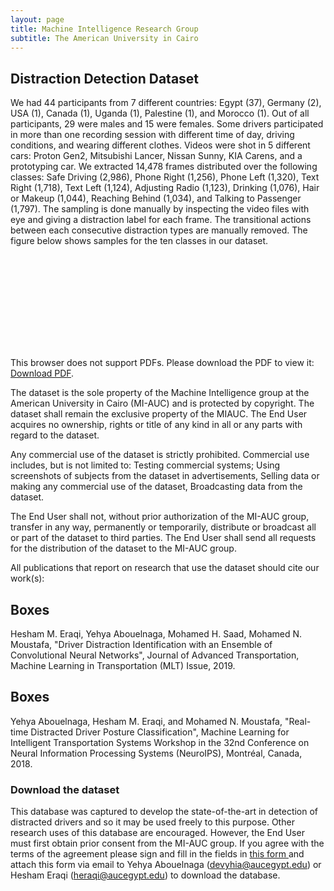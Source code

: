 ```yaml
---
layout: page
title: Machine Intelligence Research Group
subtitle: The American University in Cairo
---
```


## Distraction Detection Dataset

We had 44 participants from 7 different countries: Egypt (37), Germany (2), USA (1), Canada (1), Uganda (1), Palestine (1), and Morocco (1). Out of all participants, 29 were males and 15 were females. Some drivers participated in more than one recording session with different time of day, driving conditions, and wearing different clothes.
Videos were shot in 5 different cars: Proton Gen2, Mitsubishi Lancer, Nissan Sunny, KIA Carens, and a prototyping car. We extracted 14,478 frames distributed over the following classes: Safe Driving (2,986), Phone Right (1,256), Phone Left (1,320), Text Right (1,718), Text Left (1,124), Adjusting Radio (1,123), Drinking (1,076), Hair or Makeup (1,044), Reaching Behind (1,034), and Talking to Passenger (1,797). The sampling is done manually by inspecting the video files with eye and giving a distraction label for each frame. The transitional actions between each consecutive distraction types are manually removed. The figure below shows samples for the ten classes in our dataset.

<object data="https://heshameraqi.github.io/data/auc.distracted.driver.dataset/Data.pdf" type="application/pdf" width="700px" height=100%>
    <embed src="https://heshameraqi.github.io/data/auc.distracted.driver.dataset/Data.pdf">
        <p>This browser does not support PDFs. Please download the PDF to view it: <a href="https://heshameraqi.github.io/data/auc.distracted.driver.dataset/Data.pdf">Download PDF</a>.</p>
    </embed>
</object>

The dataset is the sole property of the Machine Intelligence group at the American University in Cairo (MI-AUC) and is protected by copyright. The dataset shall remain the exclusive property of the MIAUC. The End User acquires no ownership, rights or title of any kind in all or any parts with regard to the dataset.

Any commercial use of the dataset is strictly prohibited. Commercial use includes, but is not limited to: Testing commercial systems; Using screenshots of subjects from the dataset in advertisements, Selling data or making any commercial use of the dataset, Broadcasting data from the dataset.

The End User shall not, without prior authorization of the MI-AUC group, transfer in any way, permanently or temporarily, distribute or broadcast all or part of the dataset to third parties. The End User shall send all requests for the distribution of the dataset to the MI-AUC group.

All publications that report on research that use the dataset should cite our work(s): 

## Boxes
Hesham M. Eraqi, Yehya Abouelnaga, Mohamed H. Saad, Mohamed N. Moustafa, "Driver Distraction Identification with an Ensemble of Convolutional Neural Networks", Journal of Advanced Transportation, Machine Learning in Transportation (MLT) Issue, 2019.

## Boxes
Yehya Abouelnaga, Hesham M. Eraqi, and Mohamed N. Moustafa, "Real-time Distracted Driver Posture Classification", Machine Learning for Intelligent Transportation Systems Workshop in the 32nd Conference on Neural Information Processing Systems (NeuroIPS), Montréal, Canada, 2018.

### Download the dataset

This database was captured to develop the state-of-the-art in detection of distracted drivers and so it may be used freely to this purpose. Other research uses of this database are encouraged. However, the End User must first obtain prior consent from the MI-AUC group. If you agree with the terms of the agreement please sign and fill in the fields in [this form ](https://heshameraqi.github.io/data/auc.distracted.driver.dataset/auc.distracted.driver.dataset_license.agreement.pdf) and attach this form via email to Yehya Abouelnaga (devyhia@aucegypt.edu) or Hesham Eraqi (heraqi@aucegypt.edu) to download the database.
